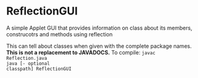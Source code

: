 # ReflectionGUI
A simple Applet GUI that provides information on class about its members, construcotrs and methods using reflection

This can tell about classes when given with the complete package names. <b>This is not a replacement to JAVADOCS.</b>
To compile: <code>javac Reflection.java</code> <br/>
<code>java [- optional classpath] ReflectionGUI</code>
